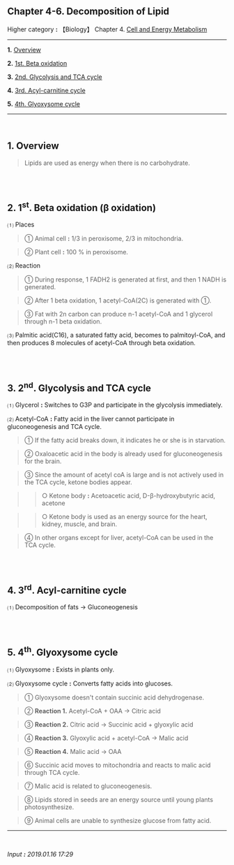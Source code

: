 ## **Chapter 4-6. Decomposition of Lipid**

Higher category **:** 【Biology】 Chapter 4. [Cell and Energy Metabolism](https://jb243.github.io/pages/70) 

---

**1.** [Overview](#1-overview)

**2.** [1st. Beta oxidation](#2-1st-beta-oxidation-β-oxidation)

**3.** [2nd. Glycolysis and TCA cycle](#3-2nd-glycolysis-and-tca-cycle)

**4.** [3rd. Acyl-carnitine cycle](#4-3rd-acyl-carnitine-cycle)

**5.** [4th. Glyoxysome cycle](#5-4th-glyoxysome-cycle)

---

<br>

## **1\. Overview**

> Lipids are used as energy when there is no carbohydrate.

<br>

<br>

## **2. 1<sup>st</sup>. Beta oxidation (β oxidation)**

⑴ Places

> ① Animal cell **:** 1/3 in peroxisome, 2/3 in mitochondria.

> ② Plant cell **:** 100 % in peroxisome.

⑵ Reaction

> ① During response, 1 FADH2 is generated at first, and then 1 NADH is generated.

> ② After 1 beta oxidation, 1 acetyl-CoA(2C) is generated with ①.

> ③ Fat with 2n carbon can produce n-1 acetyl-CoA and 1 glycerol through n-1 beta oxidation.

⑶ Palmitic acid(C16), a saturated fatty acid, becomes to palmitoyl-CoA, and then produces 8 molecules of acetyl-CoA through beta oxidation.

<br>

<br>

## **3\. 2<sup>nd</sup>. Glycolysis and TCA cycle**

⑴ Glycerol **:** Switches to G3P and participate in the glycolysis immediately.

⑵ Acetyl-CoA **:** Fatty acid in the liver cannot participate in gluconeogenesis and TCA cycle.

> ① If the fatty acid breaks down, it indicates he or she is in starvation.

> ② Oxaloacetic acid in the body is already used for gluconeogenesis for the brain.

> ③ Since the amount of acetyl coA is large and is not actively used in the TCA cycle, ketone bodies appear.

>> ○ Ketone body **:** Acetoacetic acid, D-β-hydroxybutyric acid, acetone

>> ○ Ketone body is used as an energy source for the heart, kidney, muscle, and brain.

> ④ In other organs except for liver, acetyl-CoA can be used in the TCA cycle.

<br>

<br>

## **4\. 3<sup>rd</sup>. Acyl-carnitine cycle** 

⑴ Decomposition of fats → Gluconeogenesis

<br>

<br>

## **5\. 4<sup>th</sup>. Glyoxysome cycle**

⑴ Glyoxysome **:** Exists in plants only.

⑵ Glyoxysome cycle **:** Converts fatty acids into glucoses.

> ① Glyoxysome doesn't contain succinic acid dehydrogenase.

> ② **Reaction 1.** Acetyl-CoA + OAA → Citric acid

> ③ **Reaction 2.** Citric acid → Succinic acid + glyoxylic acid

> ④ **Reaction 3.** Glyoxylic acid + acetyl-CoA → Malic acid

> ⑤ **Reaction 4.** Malic acid → OAA

> ⑥ Succinic acid moves to mitochondria and reacts to malic acid through TCA cycle.

> ⑦ Malic acid is related to gluconeogenesis.

> ⑧ Lipids stored in seeds are an energy source until young plants photosynthesize.

> ⑨ Animal cells are unable to synthesize glucose from fatty acid. 

---

<br>

*Input **:** 2019.01.16 17:29*
